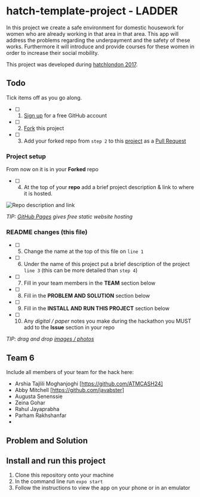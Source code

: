 # hatch-template-project - LADDER

In this project we create a safe environment for domestic housework for women who are already working in that area in that area. This app will address the problems regarding the underpayment and the safety of these works. Furthermore it will introduce and provide courses for these women in order to increase their social mobility. 

This project was developed during [hatchlondon 2017](http://hatchlondon.io).

## Todo

Tick items off as you go along.

- [ ] 1. [Sign up](https://help.github.com/articles/signing-up-for-a-new-github-account/) for a free GitHub account
- [ ] 2. [Fork](https://help.github.com/articles/fork-a-repo/) this project
- [ ] 3. Add your forked repo from `step 2` to this [project](https://github.com/SheCanCodeHQ/hatchlondon-2017-projects) as a [Pull Request](https://help.github.com/articles/about-pull-requests/)

### Project setup

From now on it is in your **Forked** repo

- [ ] 4. At the top of your **repo** add a brief project description & link to where it is hosted.

![Repo description and link](https://user-images.githubusercontent.com/624760/33160443-57e86a96-d014-11e7-8488-52592fc69a81.png)

*TIP: [GitHub Pages](https://pages.github.com) gives free static website hosting*

### README changes (this file)

- [ ] 5. Change the name at the top of this file on `line 1`
- [ ] 6. Under the name of this project put a brief description of the project `line 3` (this can be more detailed than `step 4`)
- [ ] 7. Fill in your team members in the **TEAM** section below
- [ ] 8. Fill in the **PROBLEM AND SOLUTION** section below
- [ ] 9. Fill in the **INSTALL AND RUN THIS PROJECT** section below
- [ ] 10. Any *digital / paper* notes you make during the hackathon you MUST add to the **Issue** section in your repo

*TIP: drag and drop [images / photos](https://help.github.com/articles/file-attachments-on-issues-and-pull-requests/)*

## Team 6

Include all members of your team for the hack here:

* Arshia Tajlili Moghanjoghi [https://github.com/ATMCASH24] 
* Abby Mitchell [https://github.com/javabster] 
* Augusta Senenssie
* Zeina Gohar
* Rahul Jayaprabha
* Parham Rakhshanfar
* 

## Problem and Solution

## Install and run this project
1. Clone this repository onto your machine
2. In the command line run `expo start`
3. Follow the instructions to view the app on your phone or in an emulator
